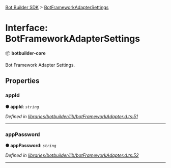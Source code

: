 [Bot Builder SDK](../README.md) > [BotFrameworkAdapterSettings](../interfaces/botbuilder.botframeworkadaptersettings.md)



# Interface: BotFrameworkAdapterSettings


:package: **botbuilder-core**

Bot Framework Adapter Settings.


## Properties
<a id="appid"></a>

###  appId

**●  appId**:  *`string`* 

*Defined in [libraries/botbuilder/lib/botFrameworkAdapter.d.ts:51](https://github.com/Microsoft/botbuilder-js/blob/ce808e0/libraries/botbuilder/lib/botFrameworkAdapter.d.ts#L51)*





___

<a id="apppassword"></a>

###  appPassword

**●  appPassword**:  *`string`* 

*Defined in [libraries/botbuilder/lib/botFrameworkAdapter.d.ts:52](https://github.com/Microsoft/botbuilder-js/blob/ce808e0/libraries/botbuilder/lib/botFrameworkAdapter.d.ts#L52)*





___


